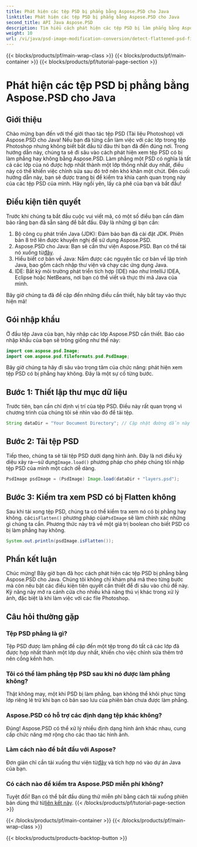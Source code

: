 ```yaml
---
title: Phát hiện các tệp PSD bị phẳng bằng Aspose.PSD cho Java
linktitle: Phát hiện các tệp PSD bị phẳng bằng Aspose.PSD cho Java
second_title: API Java Aspose.PSD
description: Tìm hiểu cách phát hiện các tệp PSD bị làm phẳng bằng Aspose.PSD cho Java, từng bước trong hướng dẫn toàn diện này.
weight: 10
url: /vi/java/psd-image-modification-conversion/detect-flattened-psd-files/
---
```


{{< blocks/products/pf/main-wrap-class >}}
{{< blocks/products/pf/main-container >}}
{{< blocks/products/pf/tutorial-page-section >}}

# Phát hiện các tệp PSD bị phẳng bằng Aspose.PSD cho Java

## Giới thiệu

Chào mừng bạn đến với thế giới thao tác tệp PSD (Tài liệu Photoshop) với Aspose.PSD cho Java! Nếu bạn đã từng cần làm việc với các lớp trong tệp Photoshop nhưng không biết bắt đầu từ đâu thì bạn đã đến đúng nơi. Trong hướng dẫn này, chúng ta sẽ đi sâu vào cách phát hiện xem tệp PSD có bị làm phẳng hay không bằng Aspose.PSD. Làm phẳng một PSD có nghĩa là tất cả các lớp của nó được hợp nhất thành một lớp thống nhất duy nhất, điều này có thể khiến việc chỉnh sửa sau đó trở nên khó khăn một chút. Đến cuối hướng dẫn này, bạn sẽ được trang bị để kiểm tra khía cạnh quan trọng này của các tệp PSD của mình. Hãy ngồi yên, lấy cà phê của bạn và bắt đầu!

## Điều kiện tiên quyết

Trước khi chúng ta bắt đầu cuộc vui viết mã, có một số điều bạn cần đảm bảo rằng bạn đã sẵn sàng để bắt đầu. Đây là những gì bạn cần:

1. Bộ công cụ phát triển Java (JDK): Đảm bảo bạn đã cài đặt JDK. Phiên bản 8 trở lên được khuyến nghị để sử dụng Aspose.PSD.
2.  Aspose.PSD cho Java: Bạn sẽ cần thư viện Aspose.PSD. Bạn có thể tải nó xuống từ[đây](https://releases.aspose.com/psd/java/).
3. Hiểu biết cơ bản về Java: Nắm được các nguyên tắc cơ bản về lập trình Java, bao gồm cách nhập thư viện và chạy các ứng dụng Java.
4. IDE: Bất kỳ môi trường phát triển tích hợp (IDE) nào như IntelliJ IDEA, Eclipse hoặc NetBeans, nơi bạn có thể viết và thực thi mã Java của mình.

Bây giờ chúng ta đã đề cập đến những điều cần thiết, hãy bắt tay vào thực hiện mã!

## Gói nhập khẩu

Ở đầu tệp Java của bạn, hãy nhập các lớp Aspose.PSD cần thiết. Báo cáo nhập khẩu của bạn sẽ trông giống như thế này:

```java
import com.aspose.psd.Image;
import com.aspose.psd.fileformats.psd.PsdImage;
```

Bây giờ chúng ta hãy đi sâu vào trọng tâm của chức năng: phát hiện xem tệp PSD có bị phẳng hay không. Đây là một sự cố từng bước.

## Bước 1: Thiết lập thư mục dữ liệu

Trước tiên, bạn cần chỉ định vị trí của tệp PSD. Điều này rất quan trọng vì chương trình của chúng tôi sẽ nhìn vào đó để tải tệp.

```java
String dataDir = "Your Document Directory"; // Cập nhật đường dẫn này
```

## Bước 2: Tải tệp PSD

 Tiếp theo, chúng ta sẽ tải tệp PSD dưới dạng hình ảnh. Đây là nơi điều kỳ diệu xảy ra—sử dụng`Image.load()` phương pháp cho phép chúng tôi nhập tệp PSD của mình một cách dễ dàng.

```java
PsdImage psdImage = (PsdImage) Image.load(dataDir + "layers.psd");
```

## Bước 3: Kiểm tra xem PSD có bị Flatten không

Sau khi tải xong tệp PSD, chúng ta có thể kiểm tra xem nó có bị phẳng hay không. các`isFlatten()` phương pháp của`PsdImage` sẽ làm chính xác những gì chúng ta cần. Phương thức này trả về một giá trị boolean cho biết PSD có bị làm phẳng hay không.

```java
System.out.println(psdImage.isFlatten());
```

## Phần kết luận

Chúc mừng! Bây giờ bạn đã học cách phát hiện các tệp PSD bị phẳng bằng Aspose.PSD cho Java. Chúng tôi không chỉ khám phá mã theo từng bước mà còn nêu bật các điều kiện tiên quyết cần thiết để đi sâu vào chủ đề này. Kỹ năng này mở ra cánh cửa cho nhiều khả năng thú vị khác trong xử lý ảnh, đặc biệt là khi làm việc với các file Photoshop.

## Câu hỏi thường gặp

### Tệp PSD phẳng là gì?
Tệp PSD được làm phẳng đề cập đến một tệp trong đó tất cả các lớp đã được hợp nhất thành một lớp duy nhất, khiến cho việc chỉnh sửa thêm trở nên cồng kềnh hơn.

### Tôi có thể làm phẳng tệp PSD sau khi nó được làm phẳng không?
Thật không may, một khi PSD bị làm phẳng, bạn không thể khôi phục từng lớp riêng lẻ trừ khi bạn có bản sao lưu của phiên bản chưa được làm phẳng.

### Aspose.PSD có hỗ trợ các định dạng tệp khác không?
Đúng! Aspose.PSD có thể xử lý nhiều định dạng hình ảnh khác nhau, cung cấp chức năng mở rộng cho các thao tác hình ảnh.

### Làm cách nào để bắt đầu với Aspose?
 Đơn giản chỉ cần tải xuống thư viện từ[đây](https://releases.aspose.com/psd/java/) và tích hợp nó vào dự án Java của bạn.

### Có cách nào để kiểm tra Aspose.PSD miễn phí không?
 Tuyệt đối! Bạn có thể bắt đầu dùng thử miễn phí bằng cách tải xuống phiên bản dùng thử từ[liên kết này](https://releases.aspose.com/).
{{< /blocks/products/pf/tutorial-page-section >}}

{{< /blocks/products/pf/main-container >}}
{{< /blocks/products/pf/main-wrap-class >}}

{{< blocks/products/products-backtop-button >}}
